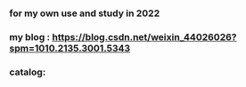### for my own use and study in 2022  

### my blog : https://blog.csdn.net/weixin_44026026?spm=1010.2135.3001.5343  

### catalog:  
